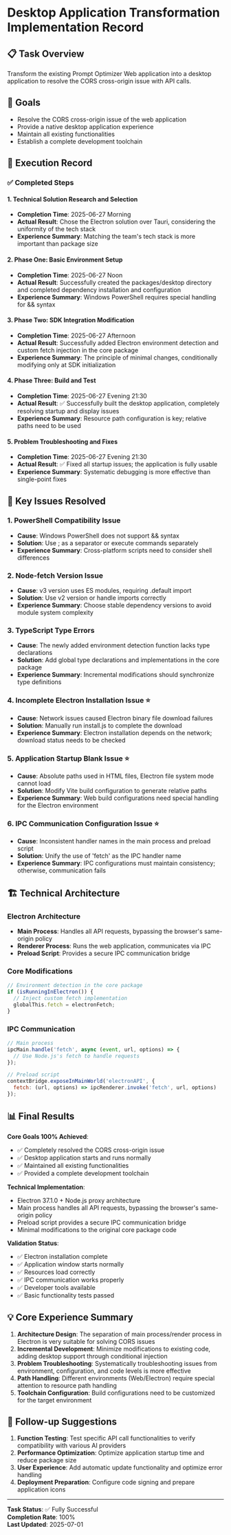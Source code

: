 # Desktop Application Transformation Implementation Record

## 📋 Task Overview

Transform the existing Prompt Optimizer Web application into a desktop application to resolve the CORS cross-origin issue with API calls.

## 🎯 Goals

- Resolve the CORS cross-origin issue of the web application
- Provide a native desktop application experience
- Maintain all existing functionalities
- Establish a complete development toolchain

## 📅 Execution Record

### ✅ Completed Steps

#### 1. Technical Solution Research and Selection
- **Completion Time**: 2025-06-27 Morning
- **Actual Result**: Chose the Electron solution over Tauri, considering the uniformity of the tech stack
- **Experience Summary**: Matching the team's tech stack is more important than package size

#### 2. Phase One: Basic Environment Setup
- **Completion Time**: 2025-06-27 Noon
- **Actual Result**: Successfully created the packages/desktop directory and completed dependency installation and configuration
- **Experience Summary**: Windows PowerShell requires special handling for && syntax

#### 3. Phase Two: SDK Integration Modification
- **Completion Time**: 2025-06-27 Afternoon
- **Actual Result**: Successfully added Electron environment detection and custom fetch injection in the core package
- **Experience Summary**: The principle of minimal changes, conditionally modifying only at SDK initialization

#### 4. Phase Three: Build and Test
- **Completion Time**: 2025-06-27 Evening 21:30
- **Actual Result**: ✅ Successfully built the desktop application, completely resolving startup and display issues
- **Experience Summary**: Resource path configuration is key; relative paths need to be used

#### 5. Problem Troubleshooting and Fixes
- **Completion Time**: 2025-06-27 Evening 21:30
- **Actual Result**: ✅ Fixed all startup issues; the application is fully usable
- **Experience Summary**: Systematic debugging is more effective than single-point fixes

## 🔧 Key Issues Resolved

### 1. PowerShell Compatibility Issue
- **Cause**: Windows PowerShell does not support && syntax
- **Solution**: Use ; as a separator or execute commands separately
- **Experience Summary**: Cross-platform scripts need to consider shell differences

### 2. Node-fetch Version Issue
- **Cause**: v3 version uses ES modules, requiring .default import
- **Solution**: Use v2 version or handle imports correctly
- **Experience Summary**: Choose stable dependency versions to avoid module system complexity

### 3. TypeScript Type Errors
- **Cause**: The newly added environment detection function lacks type declarations
- **Solution**: Add global type declarations and implementations in the core package
- **Experience Summary**: Incremental modifications should synchronize type definitions

### 4. Incomplete Electron Installation Issue ⭐
- **Cause**: Network issues caused Electron binary file download failures
- **Solution**: Manually run install.js to complete the download
- **Experience Summary**: Electron installation depends on the network; download status needs to be checked

### 5. Application Startup Blank Issue ⭐
- **Cause**: Absolute paths used in HTML files, Electron file system mode cannot load
- **Solution**: Modify Vite build configuration to generate relative paths
- **Experience Summary**: Web build configurations need special handling for the Electron environment

### 6. IPC Communication Configuration Issue ⭐
- **Cause**: Inconsistent handler names in the main process and preload script
- **Solution**: Unify the use of 'fetch' as the IPC handler name
- **Experience Summary**: IPC configurations must maintain consistency; otherwise, communication fails

## 🏗️ Technical Architecture

### Electron Architecture
- **Main Process**: Handles all API requests, bypassing the browser's same-origin policy
- **Renderer Process**: Runs the web application, communicates via IPC
- **Preload Script**: Provides a secure IPC communication bridge

### Core Modifications
```typescript
// Environment detection in the core package
if (isRunningInElectron()) {
  // Inject custom fetch implementation
  globalThis.fetch = electronFetch;
}
```

### IPC Communication
```javascript
// Main process
ipcMain.handle('fetch', async (event, url, options) => {
  // Use Node.js's fetch to handle requests
});

// Preload script
contextBridge.exposeInMainWorld('electronAPI', {
  fetch: (url, options) => ipcRenderer.invoke('fetch', url, options)
});
```

## 📊 Final Results

**Core Goals 100% Achieved**:
- ✅ Completely resolved the CORS cross-origin issue
- ✅ Desktop application starts and runs normally
- ✅ Maintained all existing functionalities
- ✅ Provided a complete development toolchain

**Technical Implementation**:
- Electron 37.1.0 + Node.js proxy architecture
- Main process handles all API requests, bypassing the browser's same-origin policy
- Preload script provides a secure IPC communication bridge
- Minimal modifications to the original core package code

**Validation Status**:
- ✅ Electron installation complete
- ✅ Application window starts normally
- ✅ Resources load correctly
- ✅ IPC communication works properly
- ✅ Developer tools available
- ✅ Basic functionality tests passed

## 💡 Core Experience Summary

1. **Architecture Design**: The separation of main process/render process in Electron is very suitable for solving CORS issues
2. **Incremental Development**: Minimize modifications to existing code, adding desktop support through conditional injection
3. **Problem Troubleshooting**: Systematically troubleshooting issues from environment, configuration, and code levels is more effective
4. **Path Handling**: Different environments (Web/Electron) require special attention to resource path handling
5. **Toolchain Configuration**: Build configurations need to be customized for the target environment

## 🎯 Follow-up Suggestions

1. **Function Testing**: Test specific API call functionalities to verify compatibility with various AI providers
2. **Performance Optimization**: Optimize application startup time and reduce package size
3. **User Experience**: Add automatic update functionality and optimize error handling
4. **Deployment Preparation**: Configure code signing and prepare application icons

---

**Task Status**: ✅ Fully Successful  
**Completion Rate**: 100%  
**Last Updated**: 2025-07-01